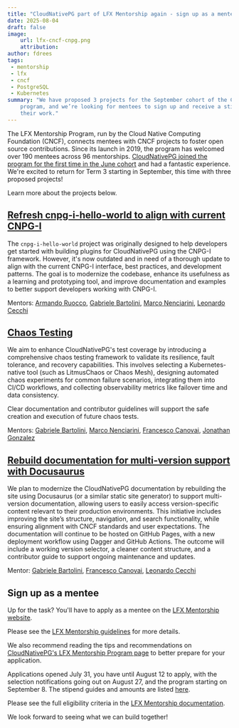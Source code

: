 ```yaml
---
title: "CloudNativePG part of LFX Mentorship again - sign up as a mentee!"
date: 2025-08-04
draft: false
image:
    url: lfx-cncf-cnpg.png
    attribution:
author: fdrees
tags:
 - mentorship
 - lfx
 - cncf
 - PostgreSQL
 - Kubernetes
summary: "We have proposed 3 projects for the September cohort of the CNCF's LFX Mentorship
    program, and we’re looking for mentees to sign up and receive a stipend for
    their work."
---
```


The LFX Mentorship Program, run by the Cloud Native Computing Foundation (CNCF),
connects mentees with CNCF projects to foster open source contributions.
Since its launch in 2019, the program has welcomed over 190 mentees across 96
mentorships. [CloudNativePG joined the program for the first time in the June cohort](https://cloudnative-pg.io/blog/lfx-cncf-mentorship/)
and had a fantastic experience. We're excited to return for Term 3 starting in
September, this time with three proposed projects!

Learn more about the projects below.

## [Refresh cnpg-i-hello-world to align with current CNPG-I](https://mentorship.lfx.linuxfoundation.org/project/cabc7391-4956-42b2-b91c-d261816b7289)

The `cnpg-i-hello-world` project was originally designed to help developers get
started with building plugins for CloudNativePG using the CNPG-I framework.
However, it's now outdated and in need of a thorough update to align with the
current CNPG-I interface, best practices, and development patterns. The goal is
to modernize the codebase, enhance its usefulness as a learning and prototyping
tool, and improve documentation and examples to better support developers
working with CNPG-I.

Mentors: [Armando Ruocco](https://github.com/armru), [Gabriele Bartolini](https://github.com/gbartolini), [Marco Nenciarini](https://github.com/mnencia), [Leonardo Cecchi](https://github.com/leonardoce)


## [Chaos Testing](https://mentorship.lfx.linuxfoundation.org/project/0858ce07-0c90-47fa-a1a0-95c6762f00ff)

We aim to enhance CloudNativePG's test coverage by introducing a comprehensive
chaos testing framework to validate its resilience, fault tolerance, and
recovery capabilities. This involves selecting a Kubernetes-native tool (such
as LitmusChaos or Chaos Mesh), designing automated chaos experiments for common
failure scenarios, integrating them into CI/CD workflows, and collecting
observability metrics like failover time and data consistency.

Clear documentation and contributor guidelines will support the safe creation
and execution of future chaos tests.

Mentors: [Gabriele Bartolini](https://github.com/gbartolini), [Marco Nenciarini](https://github.com/mnencia), [Francesco Canovai](https://github.com/fcanovai), [Jonathan Gonzalez](https://github.com/sxd)

## [Rebuild documentation for multi-version support with Docusaurus](https://mentorship.lfx.linuxfoundation.org/project/86a647c1-88c7-474f-b093-6abb58197083)

We plan to modernize the CloudNativePG documentation by rebuilding the site
using Docusaurus (or a similar static site generator) to support multi-version
documentation, allowing users to easily access version-specific content relevant
to their production environments. This initiative includes improving the site’s
structure, navigation, and search functionality, while ensuring alignment with
CNCF standards and user expectations. The documentation will continue to be
hosted on GitHub Pages, with a new deployment workflow using Dagger and GitHub
Actions. The outcome will include a working version selector, a cleaner content
structure, and a contributor guide to support ongoing maintenance and updates.

Mentor: [Gabriele Bartolini](https://github.com/gbartolini), [Francesco Canovai](https://github.com/fcanovai), [Leonardo Cecchi](https://github.com/leonardoce)

## Sign up as a mentee

Up for the task? You'll have to apply as a mentee on the [LFX Mentorship website](https://lfx.linuxfoundation.org/tools/mentorship/).

Please see the [LFX Mentorship guidelines](https://docs.linuxfoundation.org/lfx/mentorship/mentee-guide) for more details.

We also recommend reading the tips and recommendations on
[CloudNativePG's LFX Mentorship Program page](https://github.com/cloudnative-pg/cloudnative-pg/blob/main/contribute/lfx-mentorship-program.md)
to better prepare for your application.

Applications opened July 31, you have until August 12 to apply, with the selection
notifications going out on August 27, and the program starting on September 8.
The stipend guides and amounts are listed [here](https://docs.linuxfoundation.org/lfx/mentorship/mentee-stipends).

Please see the full eligibility criteria in the [LFX Mentorship documentation](https://docs.linuxfoundation.org/lfx/mentorship/mentees).

We look forward to seeing what we can build together!
